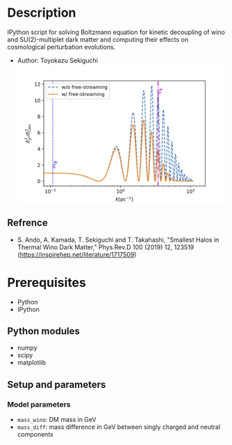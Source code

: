 # Description
IPython script for solving Boltzmann equation for kinetic decoupling of wino and SU(2)-multiplet dark matter and computing their effects on cosmological perturbation evolutions.

- Author: Toyokazu Sekiguchi
![Image of result](https://raw.githubusercontent.com/toyokazu-sekiguchi/EWDM/5d6fa3aaec1973735abb0bb22f7b2fca0433ecd6/Pkratio.png)

## Refrence
- S. Ando, A. Kamada, T. Sekiguchi and T. Takahashi, "Smallest Halos in Thermal Wino Dark Matter," Phys.Rev.D 100 (2019) 12, 123519 (https://inspirehep.net/literature/1717509)

# Prerequisites 
* Python
* IPython

## Python modules
* numpy 
* scipy 
* matplotlib

## Setup and parameters

### Model parameters
- `mass_wino`: DM mass in GeV
- `mass_diff`: mass difference in GeV between singly charged and neutral components




